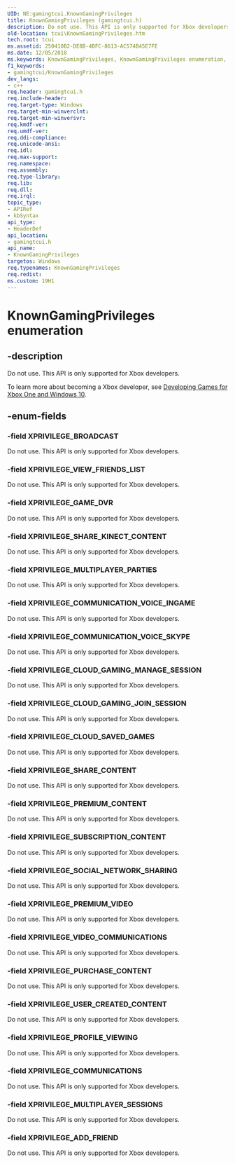 ```yaml
---
UID: NE:gamingtcui.KnownGamingPrivileges
title: KnownGamingPrivileges (gamingtcui.h)
description: Do not use. This API is only supported for Xbox developers.
old-location: tcui\KnownGamingPrivileges.htm
tech.root: tcui
ms.assetid: 250410B2-DE8B-4BFC-8613-AC574B45E7FE
ms.date: 12/05/2018
ms.keywords: KnownGamingPrivileges, KnownGamingPrivileges enumeration, XPRIVILEGE_ADD_FRIEND, XPRIVILEGE_BROADCAST, XPRIVILEGE_CLOUD_GAMING_JOIN_SESSION, XPRIVILEGE_CLOUD_GAMING_MANAGE_SESSION, XPRIVILEGE_CLOUD_SAVED_GAMES, XPRIVILEGE_COMMUNICATIONS, XPRIVILEGE_COMMUNICATION_VOICE_INGAME, XPRIVILEGE_COMMUNICATION_VOICE_SKYPE, XPRIVILEGE_GAME_DVR, XPRIVILEGE_MULTIPLAYER_PARTIES, XPRIVILEGE_MULTIPLAYER_SESSIONS, XPRIVILEGE_PREMIUM_CONTENT, XPRIVILEGE_PREMIUM_VIDEO, XPRIVILEGE_PROFILE_VIEWING, XPRIVILEGE_PURCHASE_CONTENT, XPRIVILEGE_SHARE_CONTENT, XPRIVILEGE_SHARE_KINECT_CONTENT, XPRIVILEGE_SOCIAL_NETWORK_SHARING, XPRIVILEGE_SUBSCRIPTION_CONTENT, XPRIVILEGE_USER_CREATED_CONTENT, XPRIVILEGE_VIDEO_COMMUNICATIONS, XPRIVILEGE_VIEW_FRIENDS_LIST, gamingtcui/KnownGamingPrivileges, gamingtcui/XPRIVILEGE_ADD_FRIEND, gamingtcui/XPRIVILEGE_BROADCAST, gamingtcui/XPRIVILEGE_CLOUD_GAMING_JOIN_SESSION, gamingtcui/XPRIVILEGE_CLOUD_GAMING_MANAGE_SESSION, gamingtcui/XPRIVILEGE_CLOUD_SAVED_GAMES, gamingtcui/XPRIVILEGE_COMMUNICATIONS, gamingtcui/XPRIVILEGE_COMMUNICATION_VOICE_INGAME, gamingtcui/XPRIVILEGE_COMMUNICATION_VOICE_SKYPE, gamingtcui/XPRIVILEGE_GAME_DVR, gamingtcui/XPRIVILEGE_MULTIPLAYER_PARTIES, gamingtcui/XPRIVILEGE_MULTIPLAYER_SESSIONS, gamingtcui/XPRIVILEGE_PREMIUM_CONTENT, gamingtcui/XPRIVILEGE_PREMIUM_VIDEO, gamingtcui/XPRIVILEGE_PROFILE_VIEWING, gamingtcui/XPRIVILEGE_PURCHASE_CONTENT, gamingtcui/XPRIVILEGE_SHARE_CONTENT, gamingtcui/XPRIVILEGE_SHARE_KINECT_CONTENT, gamingtcui/XPRIVILEGE_SOCIAL_NETWORK_SHARING, gamingtcui/XPRIVILEGE_SUBSCRIPTION_CONTENT, gamingtcui/XPRIVILEGE_USER_CREATED_CONTENT, gamingtcui/XPRIVILEGE_VIDEO_COMMUNICATIONS, gamingtcui/XPRIVILEGE_VIEW_FRIENDS_LIST, tcui.KnownGamingPrivileges
f1_keywords:
- gamingtcui/KnownGamingPrivileges
dev_langs:
- c++
req.header: gamingtcui.h
req.include-header: 
req.target-type: Windows
req.target-min-winverclnt: 
req.target-min-winversvr: 
req.kmdf-ver: 
req.umdf-ver: 
req.ddi-compliance: 
req.unicode-ansi: 
req.idl: 
req.max-support: 
req.namespace: 
req.assembly: 
req.type-library: 
req.lib: 
req.dll: 
req.irql: 
topic_type:
- APIRef
- kbSyntax
api_type:
- HeaderDef
api_location:
- gamingtcui.h
api_name:
- KnownGamingPrivileges
targetos: Windows
req.typenames: KnownGamingPrivileges
req.redist: 
ms.custom: 19H1
---
```


# KnownGamingPrivileges enumeration


## -description


Do not use. This API is only supported for Xbox developers.

To learn more about becoming a Xbox developer, see <a href="http://go.microsoft.com/fwlink/p/?linkid=623248">Developing Games for Xbox One and Windows 10</a>.


## -enum-fields




### -field XPRIVILEGE_BROADCAST

Do not use. This API is only supported for Xbox developers.


### -field XPRIVILEGE_VIEW_FRIENDS_LIST

Do not use. This API is only supported for Xbox developers.


### -field XPRIVILEGE_GAME_DVR

Do not use. This API is only supported for Xbox developers.


### -field XPRIVILEGE_SHARE_KINECT_CONTENT

Do not use. This API is only supported for Xbox developers.


### -field XPRIVILEGE_MULTIPLAYER_PARTIES

Do not use. This API is only supported for Xbox developers.


### -field XPRIVILEGE_COMMUNICATION_VOICE_INGAME

Do not use. This API is only supported for Xbox developers.


### -field XPRIVILEGE_COMMUNICATION_VOICE_SKYPE

Do not use. This API is only supported for Xbox developers.


### -field XPRIVILEGE_CLOUD_GAMING_MANAGE_SESSION

Do not use. This API is only supported for Xbox developers.


### -field XPRIVILEGE_CLOUD_GAMING_JOIN_SESSION

Do not use. This API is only supported for Xbox developers.


### -field XPRIVILEGE_CLOUD_SAVED_GAMES

Do not use. This API is only supported for Xbox developers.


### -field XPRIVILEGE_SHARE_CONTENT

Do not use. This API is only supported for Xbox developers.


### -field XPRIVILEGE_PREMIUM_CONTENT

Do not use. This API is only supported for Xbox developers.


### -field XPRIVILEGE_SUBSCRIPTION_CONTENT

Do not use. This API is only supported for Xbox developers.


### -field XPRIVILEGE_SOCIAL_NETWORK_SHARING

Do not use. This API is only supported for Xbox developers.


### -field XPRIVILEGE_PREMIUM_VIDEO

Do not use. This API is only supported for Xbox developers.


### -field XPRIVILEGE_VIDEO_COMMUNICATIONS

Do not use. This API is only supported for Xbox developers.


### -field XPRIVILEGE_PURCHASE_CONTENT

Do not use. This API is only supported for Xbox developers.


### -field XPRIVILEGE_USER_CREATED_CONTENT

Do not use. This API is only supported for Xbox developers.


### -field XPRIVILEGE_PROFILE_VIEWING

Do not use. This API is only supported for Xbox developers.


### -field XPRIVILEGE_COMMUNICATIONS

Do not use. This API is only supported for Xbox developers.


### -field XPRIVILEGE_MULTIPLAYER_SESSIONS

Do not use. This API is only supported for Xbox developers.


### -field XPRIVILEGE_ADD_FRIEND

Do not use. This API is only supported for Xbox developers.

